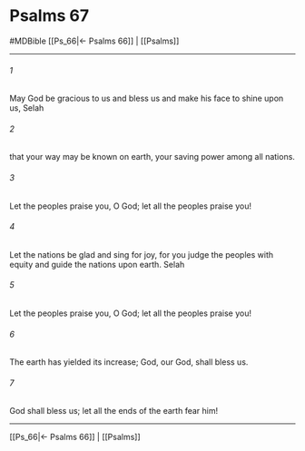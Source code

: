 # Psalms 67
#MDBible
[[Ps_66|← Psalms 66]] | [[Psalms]]

***

###### 1 

May God be gracious to us and bless us and make his face to shine upon us, Selah 

###### 2 

that your way may be known on earth, your saving power among all nations. 

###### 3 

Let the peoples praise you, O God; let all the peoples praise you! 

###### 4 

Let the nations be glad and sing for joy, for you judge the peoples with equity and guide the nations upon earth. Selah 

###### 5 

Let the peoples praise you, O God; let all the peoples praise you! 

###### 6 

The earth has yielded its increase; God, our God, shall bless us. 

###### 7 

God shall bless us; let all the ends of the earth fear him! 

***

[[Ps_66|← Psalms 66]] | [[Psalms]]
